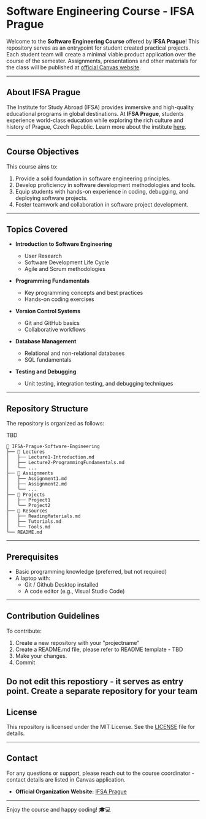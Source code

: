 # Software Engineering Course - IFSA Prague

Welcome to the **Software Engineering Course** offered by **IFSA Prague**! This repository serves as an entrypoint for student created practical projects. Each student team will create a minimal viable product application over the course of the semester. Assignments, presentations and other materials for the class will be published at <a href="https://canvas.instructure.com/courses/10987072" target="_blank">official Canvas website</a>.

---

## About IFSA Prague

The Institute for Study Abroad (IFSA) provides immersive and high-quality educational programs in global destinations. At **IFSA Prague**, students experience world-class education while exploring the rich culture and history of Prague, Czech Republic. Learn more about the institute [here](https://ifsa-butler.org/programs/ifsa-study-in-prague/).

---

## Course Objectives

This course aims to:

1. Provide a solid foundation in software engineering principles.
2. Develop proficiency in software development methodologies and tools.
3. Equip students with hands-on experience in coding, debugging, and deploying software projects.
4. Foster teamwork and collaboration in software project development.

---

## Topics Covered

- **Introduction to Software Engineering**
  - User Research 
  - Software Development Life Cycle
  - Agile and Scrum methodologies

- **Programming Fundamentals**
  - Key programming concepts and best practices
  - Hands-on coding exercises

- **Version Control Systems**
  - Git and GitHub basics
  - Collaborative workflows

- **Database Management**
  - Relational and non-relational databases
  - SQL fundamentals

- **Testing and Debugging**
  - Unit testing, integration testing, and debugging techniques

---

## Repository Structure

The repository is organized as follows:

TBD 
```
📁 IFSA-Prague-Software-Engineering
├── 📂 Lectures
│   ├── Lecture1-Introduction.md
│   ├── Lecture2-ProgrammingFundamentals.md
│   └── ...
├── 📂 Assignments
│   ├── Assignment1.md
│   ├── Assignment2.md
│   └── ...
├── 📂 Projects
│   ├── Project1
│   └── Project2
├── 📂 Resources
│   ├── ReadingMaterials.md
│   ├── Tutorials.md
│   └── Tools.md
└── README.md
```

---
<!-- 
## How to Use this Repository

1. **Clone the repository:**

   ```bash
   git clone https://github.com/YourUsername/IFSA-Prague-Software-Engineering.git
   ```

2. **Navigate through folders** to access lecture notes, assignments, and project details.

3. **Contribute** by submitting pull requests for any enhancements or additional materials.

---
-->

## Prerequisites

- Basic programming knowledge (preferred, but not required)
- A laptop with:
  - Git / Github Desktop installed
  - A code editor (e.g., Visual Studio Code)

---

## Contribution Guidelines

To contribute:

1. Create a new repository with your "projectname"
2. Create a README.md file, please refer to README template - TBD
3. Make your changes.
4. Commit

Do not edit this repostiory - it serves as entry point. Create a separate repository for your team
---

## License

This repository is licensed under the MIT License. See the [LICENSE](LICENSE) file for details.

---

## Contact

For any questions or support, please reach out to the course coordinator - contact details are listed in Canvas application. 

- **Official Organization Website:** [IFSA Prague](https://ifsa-butler.org/programs/ifsa-study-in-prague/)

---

Enjoy the course and happy coding! 🎓💻
